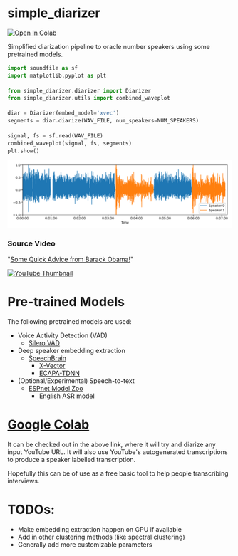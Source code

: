 # simple_diarizer


[![Open In Colab](https://colab.research.google.com/assets/colab-badge.svg)](https://colab.research.google.com/drive/1nMKHOTTROwQitOXQEYq35lvv7nyTOlpe?usp=sharing)

Simplified diarization pipeline to oracle number speakers using some pretrained models.

```python
import soundfile as sf
import matplotlib.pyplot as plt

from simple_diarizer.diarizer import Diarizer
from simple_diarizer.utils import combined_waveplot

diar = Diarizer(embed_model='xvec')
segments = diar.diarize(WAV_FILE, num_speakers=NUM_SPEAKERS)

signal, fs = sf.read(WAV_FILE)
combined_waveplot(signal, fs, segments)
plt.show()
```

<p align="center">
  <img src="media/diarized_waveplot.png?raw=true">
</p>

### Source Video

"[Some Quick Advice from Barack Obama!](https://youtu.be/I49VNQ6lmKk)"

[![YouTube Thumbnail](https://img.youtube.com/vi/I49VNQ6lmKk/0.jpg)](https://www.youtube.com/watch?v=I49VNQ6lmKk)


# Pre-trained Models

The following pretrained models are used:

 - Voice Activity Detection (VAD)
     - [Silero VAD](https://github.com/snakers4/silero-vad)
 - Deep speaker embedding extraction
     - [SpeechBrain](https://github.com/speechbrain/speechbrain)
        - [X-Vector](https://huggingface.co/speechbrain/spkrec-xvect-voxceleb)
        - [ECAPA-TDNN](https://huggingface.co/speechbrain/spkrec-ecapa-voxceleb)
 - (Optional/Experimental) Speech-to-text
     - [ESPnet Model Zoo](https://github.com/espnet/espnet_model_zoo)
        - English ASR model

# **[Google Colab](https://colab.research.google.com/drive/1nMKHOTTROwQitOXQEYq35lvv7nyTOlpe?usp=sharing)**

It can be checked out in the above link, where it will try and diarize any input YouTube URL. It will also use YouTube's autogenerated transcriptions to produce a speaker labelled transcription.

Hopefully this can be of use as a free basic tool to help people transcribing interviews.


# TODOs:

 - Make embedding extraction happen on GPU if available
 - Add in other clustering methods (like spectral clustering)
 - Generally add more customizable parameters
